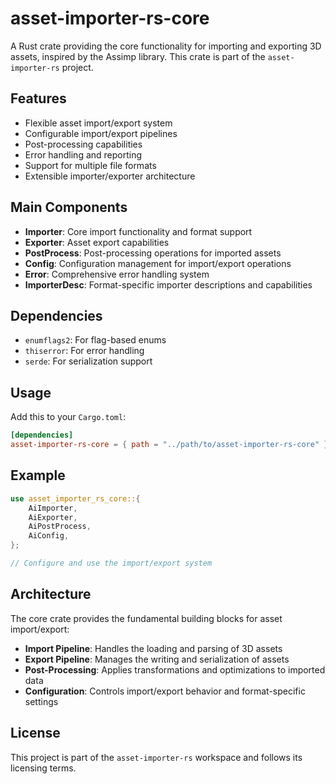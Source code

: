 # asset-importer-rs-core

A Rust crate providing the core functionality for importing and exporting 3D assets, inspired by the Assimp library. This crate is part of the `asset-importer-rs` project.

## Features

- Flexible asset import/export system
- Configurable import/export pipelines
- Post-processing capabilities
- Error handling and reporting
- Support for multiple file formats
- Extensible importer/exporter architecture

## Main Components

- **Importer**: Core import functionality and format support
- **Exporter**: Asset export capabilities
- **PostProcess**: Post-processing operations for imported assets
- **Config**: Configuration management for import/export operations
- **Error**: Comprehensive error handling system
- **ImporterDesc**: Format-specific importer descriptions and capabilities

## Dependencies

- `enumflags2`: For flag-based enums
- `thiserror`: For error handling
- `serde`: For serialization support

## Usage

Add this to your `Cargo.toml`:

```toml
[dependencies]
asset-importer-rs-core = { path = "../path/to/asset-importer-rs-core" }
```

## Example

```rust
use asset_importer_rs_core::{
    AiImporter,
    AiExporter,
    AiPostProcess,
    AiConfig,
};

// Configure and use the import/export system
```

## Architecture

The core crate provides the fundamental building blocks for asset import/export:

- **Import Pipeline**: Handles the loading and parsing of 3D assets
- **Export Pipeline**: Manages the writing and serialization of assets
- **Post-Processing**: Applies transformations and optimizations to imported data
- **Configuration**: Controls import/export behavior and format-specific settings

## License

This project is part of the `asset-importer-rs` workspace and follows its licensing terms.
